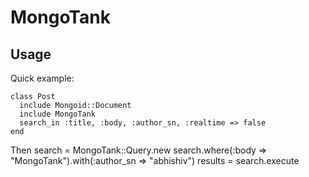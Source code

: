 MongoTank
=========


Usage
-----

Quick example:

    class Post
      include Mongoid::Document
      include MongoTank
      search_in :title, :body, :author_sn, :realtime => false
    end
  
  Then
    search = MongoTank::Query.new
    search.where(:body => "MongoTank").with(:author_sn => "abhishiv")
    results = search.execute